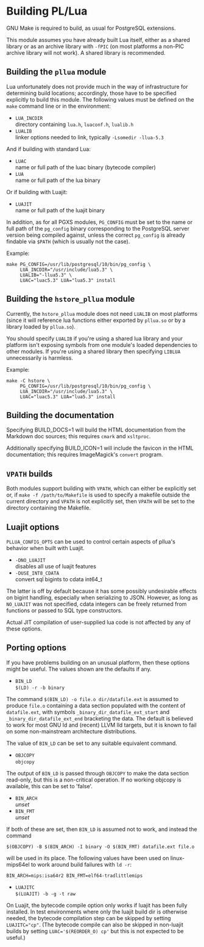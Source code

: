 Building PL/Lua
===============

GNU Make is required to build, as usual for PostgreSQL extensions.

This module assumes you have already built Lua itself, either as a
shared library or as an archive library with `-fPIC` (on most
platforms a non-PIC archive library will not work). A shared library
is recommended.


Building the `pllua` module
---------------------------

Lua unfortunately does not provide much in the way of infrastructure
for determining build locations; accordingly, those have to be
specified explicitly to build this module. The following values must
be defined on the `make` command line or in the environment:

+ `LUA_INCDIR`\
  directory containing `lua.h`, `luaconf.h`, `lualib.h`
+ `LUALIB`\
  linker options needed to link, typically `-Lsomedir -llua-5.3`

And if building with standard Lua:

+ `LUAC`\
  name or full path of the luac binary (bytecode compiler)
+ `LUA`\
  name or full path of the lua binary

Or if building with Luajit:

+ `LUAJIT`\
  name or full path of the luajit binary

In addition, as for all PGXS modules, `PG_CONFIG` must be set to the
name or full path of the `pg_config` binary corresponding to the
PostgreSQL server version being compiled against, unless the correct
`pg_config` is already findable via `$PATH` (which is usually not the
case).

Example:

    make PG_CONFIG=/usr/lib/postgresql/10/bin/pg_config \
         LUA_INCDIR="/usr/include/lua5.3" \
         LUALIB="-llua5.3" \
         LUAC="luac5.3" LUA="lua5.3" install


Building the `hstore_pllua` module
----------------------------------

Currently, the `hstore_pllua` module does not need `LUALIB` on most
platforms (since it will reference lua functions either exported by
`pllua.so` or by a library loaded by `pllua.so`).

You should specify `LUALIB` if you're using a shared lua library and
your platform isn't exposing symbols from one module's loaded
dependencies to other modules. If you're using a shared library then
specifying `LIBLUA` unnecessarily is harmless.

Example:

    make -C hstore \
         PG_CONFIG=/usr/lib/postgresql/10/bin/pg_config \
         LUA_INCDIR="/usr/include/lua5.3" \
         LUAC="luac5.3" LUA="lua5.3" install


Building the documentation
--------------------------

Specifying BUILD_DOCS=1 will build the HTML documentation from the
Markdown doc sources; this requires `cmark` and `xsltproc`.

Additionally specifying BUILD_ICON=1 will include the favicon in the
HTML documentation; this requires ImageMagick's `convert` program.


`VPATH` builds
--------------

Both modules support building with `VPATH`, which can either be
explicitly set or, if `make -f /path/to/Makefile` is used to specify a
makefile outside the current directory and `VPATH` is not explicitly
set, then `VPATH` will be set to the directory containing the
Makefile.


Luajit options
--------------

`PLLUA_CONFIG_OPTS` can be used to control certain aspects of pllua's
behavior when built with Luajit.

+ `-DNO_LUAJIT`\
  disables all use of luajit features
+ `-DUSE_INT8_CDATA`\
  convert sql bigints to cdata int64_t

The latter is off by default because it has some possibly undesirable
effects on bigint handling, especially when serializing to JSON.
However, as long as `NO_LUAJIT` was not specified, cdata integers can be
freely returned from functions or passed to SQL type constructors.

Actual JIT compilation of user-supplied lua code is not affected by
any of these options.


Porting options
---------------

If you have problems building on an unusual platform, then these
options might be useful. The values shown are the defaults if any.

+ `BIN_LD`\
  `$(LD) -r -b binary`

The command `$(BIN_LD) -o file.o dir/datafile.ext` is assumed to
produce `file.o` containing a data section populated with the content of
`datafile.ext`, with symbols `_binary_dir_datafile_ext_start` and
`_binary_dir_datafile_ext_end` bracketing the data. The default is
believed to work for most GNU ld and (recent) LLVM lld targets, but it
is known to fail on some non-mainstream architecture distributions.

The value of `BIN_LD` can be set to any suitable equivalent command.

+ `OBJCOPY`\
  `objcopy`

The output of `BIN_LD` is passed through `OBJCOPY` to make the data
section read-only, but this is a non-critical operation. If no working
objcopy is available, this can be set to 'false'.

+ `BIN_ARCH`\
  <i>unset</i>
+ `BIN_FMT`\
  <i>unset</i>

If both of these are set, then `BIN_LD` is assumed not to work, and instead
the command

    $(OBJCOPY) -B $(BIN_ARCH) -I binary -O $(BIN_FMT) datafile.ext file.o

will be used in its place. The following values have been used on
linux-mips64el to work around build failures with `ld -r`:

    BIN_ARCH=mips:isa64r2 BIN_FMT=elf64-tradlittlemips

+ `LUAJITC`\
  `$(LUAJIT) -b -g -t raw`

On Luajit, the bytecode compile option only works if luajit has been
fully installed. In test environments where only the luajit build dir
is otherwise needed, the bytecode compilation step can be skipped by
setting `LUAJITC="cp"`. (The bytecode compile can also be skipped in
non-luajit builds by setting `LUAC='$(REORDER_O) cp'` but this is not
expected to be useful.)

<!--eof-->
